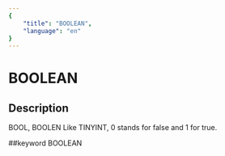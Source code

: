 ```yaml
---
{
    "title": "BOOLEAN",
    "language": "en"
}
---
```


# BOOLEAN
## Description
BOOL, BOOLEN
Like TINYINT, 0 stands for false and 1 for true.

##keyword
BOOLEAN
